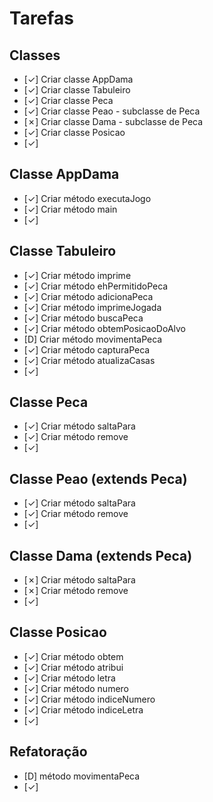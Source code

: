 # Tarefas

## Classes

- [&check;] Criar classe AppDama 
- [&check;] Criar classe Tabuleiro
- [&check;] Criar classe Peca
- [&check;] Criar classe Peao - subclasse de Peca
- [&cross;] Criar classe Dama - subclasse de Peca
- [&check;] Criar classe Posicao
- [&check;]

## Classe AppDama
- [&check;] Criar método executaJogo
- [&check;] Criar método main
- [&check;]

## Classe Tabuleiro

- [&check;] Criar método imprime
- [&check;] Criar método ehPermitidoPeca
- [&check;] Criar método adicionaPeca
- [&check;] Criar método imprimeJogada
- [&check;] Criar método buscaPeca
- [&check;] Criar método obtemPosicaoDoAlvo
- [D] Criar método movimentaPeca
- [&check;] Criar método capturaPeca
- [&check;] Criar método atualizaCasas
- [&check;]

## Classe Peca
- [&check;] Criar método saltaPara
- [&check;] Criar método remove
- [&check;]

## Classe Peao (extends Peca)
- [&check;] Criar método saltaPara
- [&check;] Criar método remove
- [&check;]

## Classe Dama (extends Peca)
- [&cross;] Criar método saltaPara
- [&cross;] Criar método remove
- [&check;]

## Classe Posicao
- [&check;] Criar método obtem
- [&check;] Criar método atribui
- [&check;] Criar método letra
- [&check;] Criar método numero
- [&check;] Criar método indiceNumero
- [&check;] Criar método indiceLetra
- [&check;]

## Refatoração
- [D] método movimentaPeca
- [&check;]
